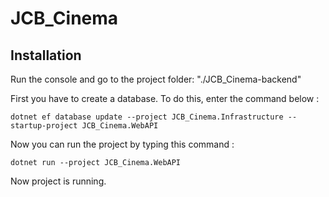 # JCB_Cinema

## Installation

Run the console and go to the project folder: "./JCB_Cinema-backend"

First you have to create a database. To do this, enter the command below :
```
dotnet ef database update --project JCB_Cinema.Infrastructure --startup-project JCB_Cinema.WebAPI
```

Now you can run the project by typing this command :
```
dotnet run --project JCB_Cinema.WebAPI
```

Now project is running.
